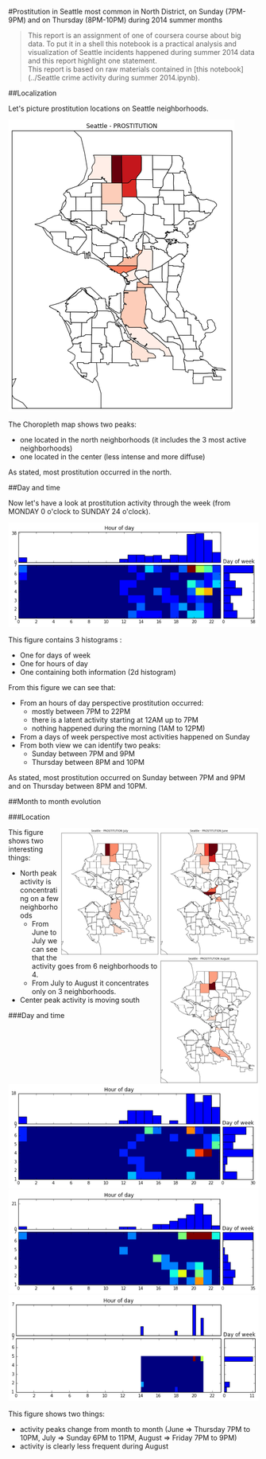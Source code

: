 #Prostitution in Seattle most common in North District, on Sunday (7PM-9PM) and on Thursday (8PM-10PM) during 2014 summer months

>This report is an assignment of one of coursera course about big data. To put it in a shell this notebook is a practical analysis and visualization of Seattle incidents happened during summer 2014 data and this report highlight one statement.</br>
>This report is based on raw materials contained in [this notebook](../Seattle crime activity during summer 2014.ipynb).

##Localization

Let's picture prostitution locations on Seattle neighborhoods.

![Prostitution by neighborhoods](prostitution_choroplethMap.png)

The Choropleth map shows two peaks:
- one located in the north neighborhoods (it includes the 3 most active neighborhoods)
- one located in the center (less intense and more diffuse)

As stated, most prostitution occurred in the north.

##Day and time

Now let's have a look at prostitution activity through the week (from MONDAY 0 o'clock to SUNDAY 24 o'clock).

![Prostitution by time and days](prostitution_weekView.png)

This figure contains 3 histograms :
- One for days of week
- One for hours of day
- One containing both information (2d histogram)

From this figure we can see that:
- From an hours of day perspective prostitution occurred:
	+ mostly between 7PM to 22PM
	+ there is a latent activity starting at 12AM up to 7PM
	+ nothing happened during the morning (1AM to 12PM)
- From a days of week perspective most activities happened on Sunday
- From both view we can identify two peaks:
	+ Sunday between 7PM and 9PM
	+ Thursday between 8PM and 10PM

As stated, most prostitution occurred on Sunday between 7PM and 9PM and on Thursday between 8PM and 10PM.

##Month to month evolution

###Location

<img style="float: right;width: 200px;" src="prostitution_choroplethMap_june.png"><img style="float: right;width: 200px;" src="prostitution_choroplethMap_july.png"><img style="float: right;width: 200px;" src="prostitution_choroplethMap_august.png">

This figure shows two interesting things:
- North peak activity is concentrating on a few neighborhoods
	+ From June to July we can see that the activity goes from 6 neighborhoods to 4.
    + From July to August it concentrates only on 3 neighborhoods.
- Center peak activity is moving south

###Day and time

<img src="prostitution_weekView_june.png"><img src="prostitution_weekView_july.png"><img src="prostitution_weekView_august.png">

This figure shows two things:
- activity peaks change from month to month (June => Thursday 7PM to 10PM, July => Sunday 6PM to 11PM, August => Friday 7PM to 9PM)
- activity is clearly less frequent during August